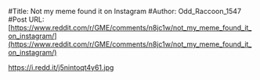 #Title: Not my meme found it on Instagram
#Author: Odd_Raccoon_1547
#Post URL: [https://www.reddit.com/r/GME/comments/n8jc1w/not_my_meme_found_it_on_instagram/](https://www.reddit.com/r/GME/comments/n8jc1w/not_my_meme_found_it_on_instagram/)


https://i.redd.it/j5nintoqt4y61.jpg